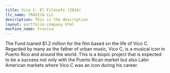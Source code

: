 ```yaml
---
title: Vico C- El Filósofo (2016)
llc_name: TRAVICA LLC
description: This is the description
layout: portfolio-company.html
machine_name: travica
---
```


The Fund loaned $1.2 million for the film based on the life of Vico C. Regarded by many as the father of urban music, Vico C, is a musical icon in Puerto Rico and around the world. This is a biopic project that is expected to be a success not only with the Puerto Rican market but also Latin American markets where Vico C was an icon during his career.
